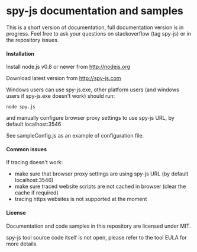 spy-js documentation and samples
=====

This is a short version of documentation, full documentation version is in progress. Feel free to ask your questions on stackoverflow (tag spy-js) or in the repository issues.

#### Installation
Install node.js v0.8 or newer from http://nodejs.org

Download latest version from http://spy-js.com

Windows users can use spy-js.exe, other platform users (and windows users if spy-js.exe doesn't work) should run: 
```shell
node spy.js
```
and manually configure browser proxy settings to use spy-js URL, by default localhost:3546

See sampleConfig.js as an example of configuration file.

#### Common issues
If tracing doesn't work: 
* make sure that browser proxy settings are using spy-js URL (by default localhost:3546)
* make sure traced website scripts are not cached in browser (clear the cache if required)
* tracing https websites is not supported at the moment


#### License
Documentation and code samples in this repository are licensed under MIT.

spy-js tool source code itself is not open, please refer to the tool EULA for more details.
